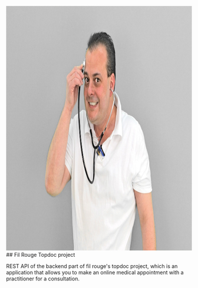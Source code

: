 <img src='/src/public/assets/images/Presentation-image-of-the-fil-rouge-topdoc-project.jpeg' width='1640' height='664'/>
## Fil Rouge Topdoc project
<p>REST API of the backend part of fil rouge's topdoc project, which is an application that allows you to make an online medical appointment with a practitioner for a consultation.</p>